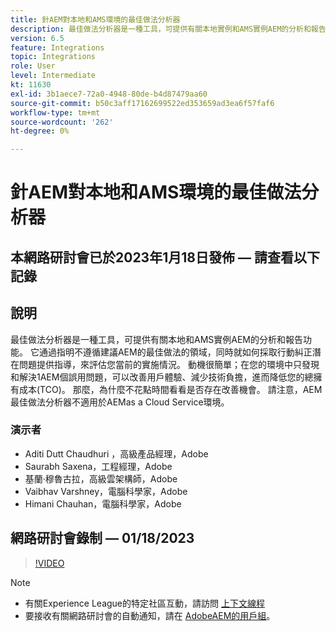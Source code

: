 ```yaml
---
title: 針AEM對本地和AMS環境的最佳做法分析器
description: 最佳做法分析器是一種工具，可提供有關本地實例和AMS實例AEM的分析和報告功能。 它通過指明不遵循建議AEM的最佳做法的領域，同時就如何採取行動糾正潛在問題提供指導，來評估您當前的實施情況。
version: 6.5
feature: Integrations
topic: Integrations
role: User
level: Intermediate
kt: 11630
exl-id: 3b1aece7-72a0-4948-80de-b4d87479aa60
source-git-commit: b50c3aff17162699522ed353659ad3ea6f57faf6
workflow-type: tm+mt
source-wordcount: '262'
ht-degree: 0%

---
```


# 針AEM對本地和AMS環境的最佳做法分析器

## 本網路研討會已於2023年1月18日發佈 — 請查看以下記錄

## 說明

最佳做法分析器是一種工具，可提供有關本地和AMS實例AEM的分析和報告功能。 它通過指明不遵循建議AEM的最佳做法的領域，同時就如何採取行動糾正潛在問題提供指導，來評估您當前的實施情況。 動機很簡單；在您的環境中只發現和解決1AEM個誤用問題，可以改善用戶體驗、減少技術負擔，進而降低您的總擁有成本(TCO)。 那麼，為什麼不花點時間看看是否存在改善機會。
請注意，AEM最佳做法分析器不適用於AEMas a Cloud Service環境。

### 演示者

* Aditi Dutt Chaudhuri ，高級產品經理，Adobe
* Saurabh Saxena，工程經理，Adobe
* 基蘭·穆魯古拉，高級雲架構師，Adobe
* Vaibhav Varshney，電腦科學家，Adobe
* Himani Chauhan，電腦科學家，Adobe

## 網路研討會錄制 — 01/18/2023

>[!VIDEO](https://video.tv.adobe.com/v/3413364/)

>[!NOTE]
>
>* 有關Experience League的特定社區互動，請訪問 [上下文線程](https://bit.ly/3Z6AyM1)
>* 要接收有關網路研討會的自動通知，請在 [AdobeAEM的用戶組](https://aem-augs.adobe.com/)。

